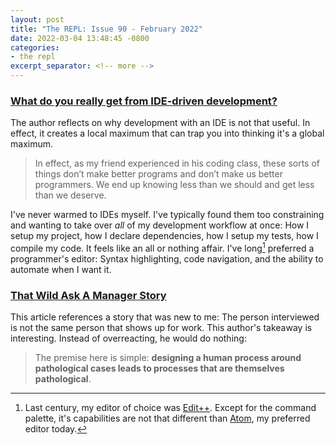 ```yaml
---
layout: post
title: "The REPL: Issue 90 - February 2022"
date: 2022-03-04 13:48:45 -0800
categories:
- the repl
excerpt_separator: <!-- more -->
---
```



### [What do you really get from IDE-driven development?][2]

The author reflects on why development with an IDE is not that useful. In effect, it creates a local maximum that can trap you into thinking it's a global maximum.

> In effect, as my friend experienced in his coding class, these sorts of things don’t make better programs and don’t make us better programmers. We end up knowing less than we should and get less than we deserve.

I've never warmed to IDEs myself. I've typically found them too constraining and wanting to take over *all* of my development workflow at once: How I setup my project, how I declare dependencies, how I setup my tests, how I compile my code. It feels like an all or nothing affair. I've long[^1] preferred a programmer's editor: Syntax highlighting, code navigation, and the ability to automate when I want it.

### [That Wild Ask A Manager Story][3]

This article references a story that was new to me: The person interviewed is not the same person that shows up for work. This author's takeaway is interesting. Instead of overreacting, he would do nothing:

> The premise here is simple: **designing a human process around pathological cases leads to processes that are themselves pathological**.

[^1]: Last century, my editor of choice was [Edit++](https://www.editplus.com/). Except for the command palette, it's capabilities are not that different than [Atom](http://atom.io), my preferred editor today.

[2]: https://briandfoy.github.io/ide-driven-development/
[3]: https://jacobian.org/2022/feb/14/that-wild-aam-story/
